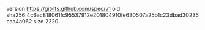 version https://git-lfs.github.com/spec/v1
oid sha256:4c6ac818061fc95537912e201804910fe630507a25b1c23dbad30235caa4a062
size 2220
